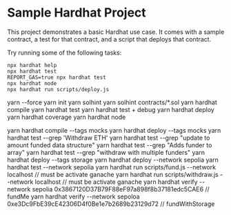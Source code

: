 # Sample Hardhat Project

This project demonstrates a basic Hardhat use case. It comes with a sample contract, a test for that contract, and a script that deploys that contract.

Try running some of the following tasks:

```shell
npx hardhat help
npx hardhat test
REPORT_GAS=true npx hardhat test
npx hardhat node
npx hardhat run scripts/deploy.js
```

yarn --force
yarn init
yarn solhint
yarn solhint contracts/\*.sol
yarn hardhat compile
yarn hardhat test 
yarn hardhat test + debug
yarn hardhat deploy
yarn hardhat coverage
yarn hardhat node

yarn hardhat compile --tags mocks
yarn hardhat deploy --tags mocks
yarn hardhat test --grep 'Withdraw ETH'
yarn hardhat test --grep "update to amount funded data structure"
yarn hardhat test --grep "Adds funder to array"
yarn hardhat test --grep "withdraw with multiple funders"
yarn hardhat deploy --tags storage
yarn hardhat deploy --network sepolia
yarn hardhat test --network sepolia
yarn hardhat run scripts/fund.js --network localhost  // must be activate ganache
yarn hardhat run scripts/withdraw.js --network localhost // must be activate ganache
yarn hardhat verify --network sepolia 0x3867120D37B79F88eF97a898f8b37181edc5CAE6 // fundMe
yarn hardhat verify --network sepoloa 0xe3Dc9FbE39cE42306D4f0Be1e7b2689b23129d72 // fundWithStorage

